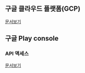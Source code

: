 ## 구글 클라우드 플랫폼(GCP)
[문서보기](google/google-cloud-platform.md)

## 구글 Play console
### API  액세스
[문서보기](google/google-play-console-api-access.md)